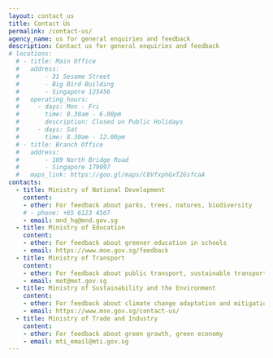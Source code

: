 ```yaml
---
layout: contact_us
title: Contact Us
permalink: /contact-us/
agency_name: us for general enquiries and feedback
description: Contact us for general enquiries and feedback
# locations:
  # - title: Main Office
  #   address:
  #       - 31 Sesame Street
  #       - Big Bird Building
  #       - Singapore 123456
  #   operating_hours:
  #     - days: Mon - Fri
  #       time: 8.30am - 6.00pm
  #       description: Closed on Public Holidays
  #     - days: Sat
  #       time: 8.30am - 12.00pm
  # - title: Branch Office
  #   address:
  #       - 109 North Bridge Road
  #       - Singapore 179097
  #   maps_link: https://goo.gl/maps/C8VfxphGxT2GsfcaA
contacts:
  - title: Ministry of National Development
    content:
    - other: For feedback about parks, trees, natures, biodiversity
    # - phone: +65 6123 4567
    - email: mnd_hq@mnd.gov.sg
  - title: Ministry of Education
    content:
    - other: For feedback about greener education in schools
    - email: https://www.moe.gov.sg/feedback
  - title: Ministry of Transport
    content:
    - other: For feedback about public transport, sustainable transport, clean vehicles, electric vehicles
    - email: mot@mot.gov.sg
  - title: Ministry of Sustainability and the Environment
    content:
    - other: For feedback about climate change adaptation and mitigation plans, food security, waste and recycling
    - email: https://www.mse.gov.sg/contact-us/
  - title: Ministry of Trade and Industry
    content:
    - other: For feedback about green growth, green economy
    - email: mti_email@mti.gov.sg
---
```

<!-- Please contact mti_email@mti.gov.sg
https://www.moe.gov.sg/feedback
mot@mot.gov.sg https://www.mot.gov.sg/Contact-Us/Feedback/
mnd_hq@mnd.gov.sg https://www.mnd.gov.sg/feedback
https://www.reach.gov.sg/ -->
